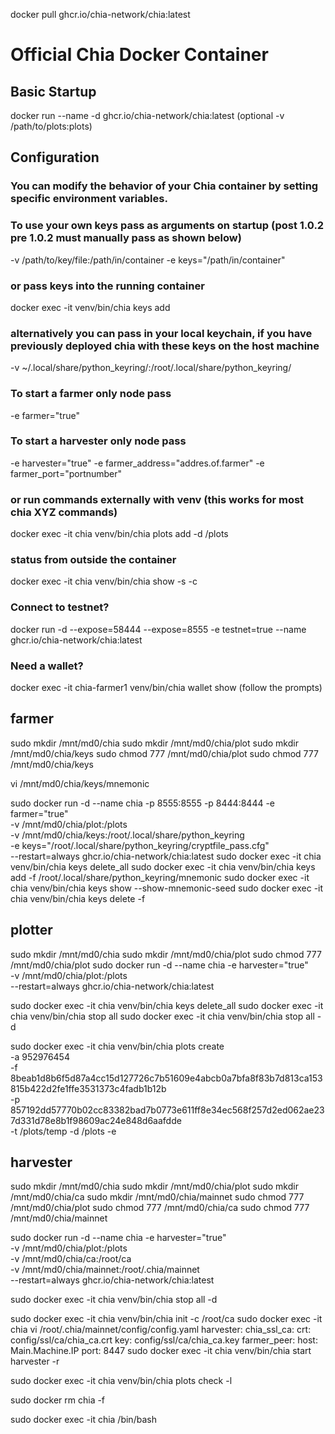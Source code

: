 docker pull ghcr.io/chia-network/chia:latest

# Official Chia Docker Container

## Basic Startup
docker run --name <container-name> -d ghcr.io/chia-network/chia:latest
(optional -v /path/to/plots:plots)

## Configuration

### You can modify the behavior of your Chia container by setting specific environment variables.
### To use your own keys pass as arguments on startup (post 1.0.2 pre 1.0.2 must manually pass as shown below)
-v /path/to/key/file:/path/in/container -e keys="/path/in/container"

### or pass keys into the running container
docker exec -it <container-name> venv/bin/chia keys add

### alternatively you can pass in your local keychain, if you have previously deployed chia with these keys on the host machine
-v ~/.local/share/python_keyring/:/root/.local/share/python_keyring/

### To start a farmer only node pass
-e farmer="true"

### To start a harvester only node pass
-e harvester="true" -e farmer_address="addres.of.farmer" -e farmer_port="portnumber"

### or run commands externally with venv (this works for most chia XYZ commands)
docker exec -it chia venv/bin/chia plots add -d /plots

### status from outside the container
docker exec -it chia venv/bin/chia show -s -c

### Connect to testnet?
docker run -d --expose=58444 --expose=8555 -e testnet=true --name <container-name> ghcr.io/chia-network/chia:latest

### Need a wallet?
docker exec -it chia-farmer1 venv/bin/chia wallet show (follow the prompts)




## farmer
sudo mkdir /mnt/md0/chia
sudo mkdir /mnt/md0/chia/plot
sudo mkdir /mnt/md0/chia/keys
sudo chmod 777 /mnt/md0/chia/plot
sudo chmod 777 /mnt/md0/chia/keys

vi /mnt/md0/chia/keys/mnemonic

sudo docker run -d --name chia -p 8555:8555 -p 8444:8444 -e farmer="true"\
    -v /mnt/md0/chia/plot:/plots \
    -v /mnt/md0/chia/keys:/root/.local/share/python_keyring \
    -e keys="/root/.local/share/python_keyring/cryptfile_pass.cfg" \
    --restart=always ghcr.io/chia-network/chia:latest
sudo docker exec -it chia venv/bin/chia keys delete_all
sudo docker exec -it chia venv/bin/chia keys add -f /root/.local/share/python_keyring/mnemonic
sudo docker exec -it chia venv/bin/chia keys show --show-mnemonic-seed
sudo docker exec -it chia venv/bin/chia keys delete -f 

## plotter
sudo mkdir /mnt/md0/chia
sudo mkdir /mnt/md0/chia/plot
sudo chmod 777 /mnt/md0/chia/plot
sudo docker run -d --name chia -e harvester="true" \
    -v /mnt/md0/chia/plot:/plots \
    --restart=always ghcr.io/chia-network/chia:latest

sudo docker exec -it chia venv/bin/chia keys delete_all
sudo docker exec -it chia venv/bin/chia stop all
sudo docker exec -it chia venv/bin/chia stop all -d

sudo docker exec -it chia venv/bin/chia plots create \
    -a 952976454 \
    -f 8beab1d8b6f5d87a4cc15d127726c7b51609e4abcb0a7bfa8f83b7d813ca153815b422d2fe1ffe3531373c4fadb1b12b \
    -p 857192dd57770b02cc83382bad7b0773e611ff8e34ec568f257d2ed062ae237d331d78e8b1f98609ac24e848d6aafdde \
    -t /plots/temp -d /plots -e

## harvester 
sudo mkdir /mnt/md0/chia
sudo mkdir /mnt/md0/chia/plot
sudo mkdir /mnt/md0/chia/ca
sudo mkdir /mnt/md0/chia/mainnet
sudo chmod 777 /mnt/md0/chia/plot
sudo chmod 777 /mnt/md0/chia/ca
sudo chmod 777 /mnt/md0/chia/mainnet

sudo docker run -d --name chia -e harvester="true" \
    -v /mnt/md0/chia/plot:/plots \
    -v /mnt/md0/chia/ca:/root/ca \
    -v /mnt/md0/chia/mainnet:/root/.chia/mainnet \
    --restart=always ghcr.io/chia-network/chia:latest

sudo docker exec -it chia venv/bin/chia stop all -d

sudo docker exec -it chia venv/bin/chia init -c /root/ca
sudo docker exec -it chia vi /root/.chia/mainnet/config/config.yaml
    harvester:
        chia_ssl_ca:
            crt: config/ssl/ca/chia_ca.crt
            key: config/ssl/ca/chia_ca.key
        farmer_peer:
            host: Main.Machine.IP
            port: 8447
sudo docker exec -it chia venv/bin/chia start harvester -r



sudo docker exec -it chia venv/bin/chia plots check -l

sudo docker rm chia -f

sudo docker exec -it chia /bin/bash


